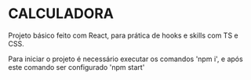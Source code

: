 # CALCULADORA

Projeto básico feito com React, para prática de hooks e skills com TS e CSS.

Para iniciar o projeto é necessário executar os comandos 'npm i', e após este comando ser configurado 'npm start'
